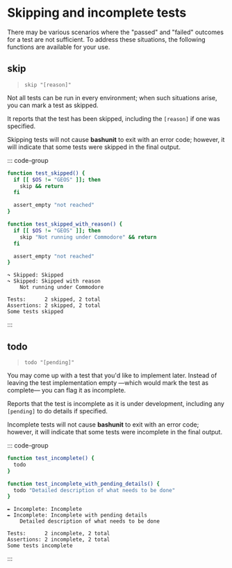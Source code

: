 # Skipping and incomplete tests

There may be various scenarios where the "passed" and "failed" outcomes for a test are not sufficient.
To address these situations, the following functions are available for your use.

## skip
> `skip "[reason]"`

Not all tests can be run in every environment; when such situations arise, you can mark a test as skipped.

It reports that the test has been skipped, including the `[reason]` if one was specified.

Skipping tests will not cause **bashunit** to exit with an error code;
however, it will indicate that some tests were skipped in the final output.

::: code-group
```bash [Example]
function test_skipped() {
  if [[ $OS != "GEOS" ]]; then
    skip && return
  fi

  assert_empty "not reached"
}

function test_skipped_with_reason() {
  if [[ $OS != "GEOS" ]]; then
    skip "Not running under Commodore" && return
  fi

  assert_empty "not reached"
}
```
```[Output]
↷ Skipped: Skipped
↷ Skipped: Skipped with reason
    Not running under Commodore

Tests:      2 skipped, 2 total
Assertions: 2 skipped, 2 total
Some tests skipped
```
:::

## todo
> `todo "[pending]"`

You may come up with a test that you'd like to implement later.
Instead of leaving the test implementation empty —which would mark the test as complete— you can flag it as incomplete.

Reports that the test is incomplete as it is under development, including any `[pending]` to do details if specified.

Incomplete tests will not cause **bashunit** to exit with an error code;
however, it will indicate that some tests were incomplete in the final output.

::: code-group
```bash [Example]
function test_incomplete() {
  todo
}

function test_incomplete_with_pending_details() {
  todo "Detailed description of what needs to be done"
}
```
```[Output]
✒ Incomplete: Incomplete
✒ Incomplete: Incomplete with pending details
    Detailed description of what needs to be done

Tests:      2 incomplete, 2 total
Assertions: 2 incomplete, 2 total
Some tests incomplete
```
:::
